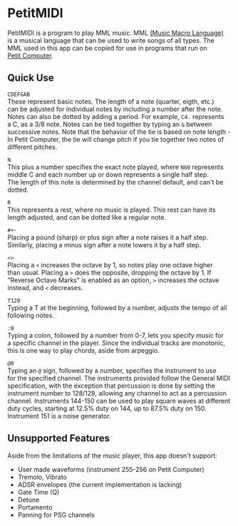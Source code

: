 # PetitMIDI #
PetitMIDI is a program to play MML music. MML [(Music Macro Language)](http://en.wikipedia.org/wiki/Music_Macro_Language)  
is a musical language that can be used to write songs of all types. The  
MML used in this app can be copied for use in programs that run on  
[Petit Computer](http://www.petitcomputer.com/).
## Quick Use ##
`CDEFGAB`  
These represent basic notes. The length of a note (quarter, eigth, etc.)  
can be adjusted for individual notes by including a number after the note.  
Notes can also be dotted by adding a period. For example, `C4.` represents  
a C, as a 3/8 note. Notes can be tied together by typing an `&` between
successive notes. Note that the behavior of the tie is based on note length -
In Petit Computer, the tie will change pitch if you tie together two notes of
different pitches.

`N`  
This plus a number specifies the exact note played, where `N60` represents  
middle C and each number up or down represents a single half step.  
The length of this note is determined by the channel default, and can't be
dotted.

`R`  
This represents a rest, where no music is played. This rest can have its  
length adjusted, and can be dotted like a regular note.  

`#+-`  
Placing a pound (sharp) or plus sign after a note raises it a half step.  
Similarly, placing a minus sign after a note lowers it by a half step.  

`<>`  
Placing a `<` increases the octave by 1, so notes play one octave higher  
than usual. Placing a `>` does the opposite, dropping the octave by 1.
If "Reverse Octave Marks" is enabled as an option, `>` increases the octave
instead, and `<` decreases.

`T120`  
Typing a T at the beginning, followed by a number, adjusts the tempo of all
following notes.

`:0`  
Typing a colon, followed by a number from 0-7, lets you specify music for  
a specific channel in the player. Since the individual tracks are monotonic,  
this is one way to play chords, aside from arpeggio.  

`@0`  
Typing an `@` sign, followed by a number, specifies the instrument to use  
for the specified channel. The instruments provided follow the General MIDI
specification, with the exception that percussion is done by setting the
instrument number to 128/129, allowing any channel to act as a percussion
channel. Instruments 144-150 can be used to play square waves at different
duty cycles, starting at 12.5% duty on 144, up to 87.5% duty on 150.
Instrument 151 is a noise generator.

## Unsupported Features ##
Aside from the limitations of the music player, this app doesn't support:  


* User made waveforms (instrument 255-256 on Petit Computer)  
* Tremolo, Vibrato  
* ADSR envelopes (the current implementation is lacking)  
* Gate Time (Q)  
* Detune
* Portamento
* Panning for PSG channels
